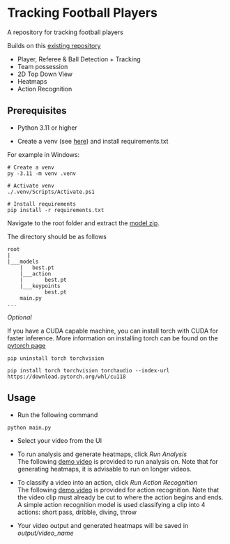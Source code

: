 # Tracking Football Players

A repository for tracking football players

Builds on this [existing repository](https://github.com/abdullahtarek/football_analysis)

- Player, Referee & Ball Detection + Tracking
- Team possession
- 2D Top Down View
- Heatmaps
- Action Recognition

## Prerequisites

- Python 3.11 or higher

- Create a venv (see [here](https://docs.python.org/3/library/venv.html)) and install requirements.txt

For example in Windows:

```console
# Create a venv
py -3.11 -m venv .venv

# Activate venv
./.venv/Scripts/Activate.ps1

# Install requirements
pip install -r requirements.txt
```

Navigate to the root folder and extract the [model zip](https://livemanchesterac-my.sharepoint.com/:u:/g/personal/steven_moussa_student_manchester_ac_uk/EVapoG_iv3hIgerOc0eCNEcB0v4tB3k_FSd8jj0BfM6slA?e=njVZb3).

The directory should be as follows

```
root
|
|___models
    |   best.pt
    |___action
    |       best.pt
    |___keypoints
            best.pt
    main.py
...
```

*Optional*

If you have a CUDA capable machine, you can install torch with CUDA for faster inference. 
More information on installing torch can be found on the [pytorch page](https://pytorch.org/get-started/locally/)

```console
pip uninstall torch torchvision

pip install torch torchvision torchaudio --index-url https://download.pytorch.org/whl/cu118
```

## Usage

- Run the following command
```console
python main.py
```

- Select your video from the UI
- To run analysis and generate heatmaps, click *Run Analysis* <br> 
The following [demo video](https://livemanchesterac-my.sharepoint.com/:v:/g/personal/steven_moussa_student_manchester_ac_uk/EZrn88sAWiNJhCXDqiWXuOUBp4NbyaUu4dqm4ptlKnU1uA?nav=eyJyZWZlcnJhbEluZm8iOnsicmVmZXJyYWxBcHAiOiJPbmVEcml2ZUZvckJ1c2luZXNzIiwicmVmZXJyYWxBcHBQbGF0Zm9ybSI6IldlYiIsInJlZmVycmFsTW9kZSI6InZpZXciLCJyZWZlcnJhbFZpZXciOiJNeUZpbGVzTGlua0NvcHkifX0&e=qNnqoe) is provided to run analysis on. Note that for generating heatmaps, it is advisable to run on longer videos.
- To classify a video into an action, click *Run Action Recognition* <br>
The following [demo video](https://livemanchesterac-my.sharepoint.com/:v:/g/personal/steven_moussa_student_manchester_ac_uk/EfmzYFp02P1NuVQRe41GMLABeUM80WkoS3qJmGGwKIBKbA?nav=eyJyZWZlcnJhbEluZm8iOnsicmVmZXJyYWxBcHAiOiJPbmVEcml2ZUZvckJ1c2luZXNzIiwicmVmZXJyYWxBcHBQbGF0Zm9ybSI6IldlYiIsInJlZmVycmFsTW9kZSI6InZpZXciLCJyZWZlcnJhbFZpZXciOiJNeUZpbGVzTGlua0NvcHkifX0&e=an3UcO) is provided for action recognition. Note that the video clip must already be cut to where the action begins and ends. A simple action recognition model is used classifying a clip into 4 actions: short pass, dribble, diving, throw

- Your video output and generated heatmaps will be saved in *output/video_name*